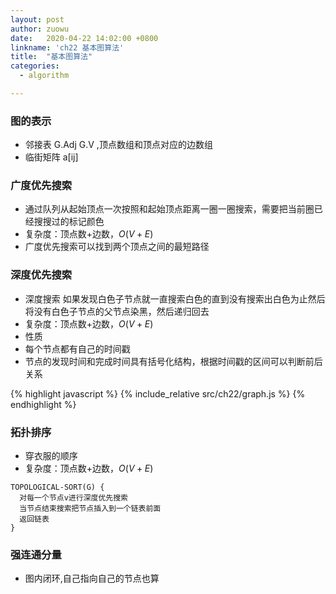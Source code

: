 ```yaml
---
layout: post
author: zuowu
date:   2020-04-22 14:02:00 +0800
linkname: 'ch22 基本图算法'
title:  "基本图算法"
categories: 
  - algorithm 

---
```


### 图的表示
 * 邻接表 G.Adj G.V ,顶点数组和顶点对应的边数组
 * 临街矩阵 a[ij]


### 广度优先搜索 
 * 通过队列从起始顶点一次按照和起始顶点距离一圈一圈搜索，需要把当前圈已经搜搜过的标记颜色
 * 复杂度：顶点数+边数，$O(V+E)$
 * 广度优先搜索可以找到两个顶点之间的最短路径

### 深度优先搜索 
 * 深度搜索 如果发现白色子节点就一直搜索白色的直到没有搜索出白色为止然后将没有白色子节点的父节点染黑，然后递归回去
 * 复杂度：顶点数+边数，$O(V+E)$
 * 性质
  * 每个节点都有自己的时间戳
  * 节点的发现时间和完成时间具有括号化结构，根据时间戳的区间可以判断前后关系


{% highlight javascript %}
    {% include_relative src/ch22/graph.js %}
{% endhighlight %}

### 拓扑排序
 * 穿衣服的顺序
 * 复杂度：顶点数+边数，$O(V+E)$

```
TOPOLOGICAL-SORT(G) {
  对每一个节点v进行深度优先搜索
  当节点结束搜索把节点插入到一个链表前面
  返回链表
}
```

### 强连通分量
 * 图内闭环,自己指向自己的节点也算

